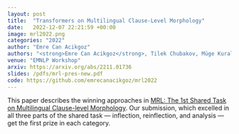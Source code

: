```yaml
---
layout: post
title:  "Transformers on Multilingual Clause-Level Morphology"
date:   2022-12-07 22:21:59 +00:00
image: mrl2022.png
categories: "2022"
author: "Emre Can Acikgoz"
authors: "<strong>Emre Can Acikgoz</strong>, Tilek Chubakov, Müge Kural, Gözde Gül Şahin, Deniz Yuret"
venue: "EMNLP Workshop"
arxiv: https://arxiv.org/abs/2211.01736
slides: /pdfs/mrl-pres-new.pdf
code: https://github.com/emrecanacikgoz/mrl2022
---
```

This paper describes the winning approaches in [MRL: The 1st Shared Task on Multilingual Clause-level Morphology](https://sigtyp.github.io/st2022-mrl.html). Our submission, which excelled in all three parts of the shared task — inflection, reinflection, and analysis — get the first prize in each category.